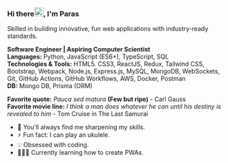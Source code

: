### Hi there<img src="https://media.tenor.com/images/30169e4a670daf12443df7d2dd140176/tenor.gif" height="21">, I'm Paras
Skilled in building innovative, fun web applications with industry-ready standards.

<!-- ### Skills 🥇: -->
**Software Engineer | Aspiring Computer Scientist**<br />
**Languages:** Python, JavaScript (ES6+), TypeScript, SQL <br />
**Technologies & Tools:** HTML5. CSS3, ReactJS, Redux, Tailwind CSS, Bootstrap, Webpack, Node.js, Express.js, MySQL, MongoDB, WebSockets, Git, GitHub Actions, GitHub Workflows, AWS, Docker, Postman <br />
**DB:** Mongo DB, Prisma (ORM) <br />

**Favorite quote:** *Pauca sed matura* **(Few but ripe)** - Carl Gauss  
**Favorite movie line:** *I think a man does whatever he can until his destiny is revealed to him* - Tom Cruise in The Last Samurai

- 🌱 You'll always find me sharpening my skills. 
- ⚡ Fun fact: I can play an ukulele.
- 💡 Obsessed with coding.
- 👨🏻‍💻 Currently learning how to create PWAs.


<!-- [<img src='https://img.icons8.com/plasticine/2x/gmail.png' alt='gmail' height='40'>](mailto:paras1799kori@gmail.com) -->
<!-- [<img src='https://img.icons8.com/clouds/2x/linkedin.png' alt='linkedin' height='40'>](https://www.linkedin.com/in/paras1729kori/) -->
<!-- [<img width="40" height="40" src="https://img.icons8.com/color/48/twitter--v1.png" alt="twitter--v1"/>](https://twitter.com/paras1kori) -->
<!-- [<img src="https://img.icons8.com/clouds/100/000000/code.png" alt='leetcode' height='40'>](https://leetcode.com/paras1kori/) -->
<!-- [<img src='https://img.icons8.com/clouds/2x/instagram-new.png' alt='instagram' height='40'>](https://www.instagram.com/paras1kori/)   -->

<!-- ### Statistics -->

<!-- ![Top languages](https://github-readme-stats.vercel.app/api/top-langs/?username=paras1729kori&layout=compact&theme=tokyonight) -->

<!-- ![GitHub Streak](https://github-readme-streak-stats.herokuapp.com/?user=paras1729kori&theme=tokyonight) -->

<!-- ![GitHub Stats](https://github-readme-stats.vercel.app/api?username=paras1729kori&show_icons=true&layout=compact&theme=tokyonight)   -->
